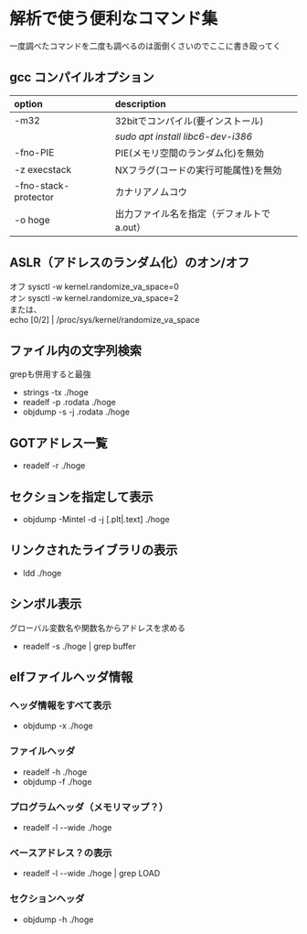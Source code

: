# 解析で使う便利なコマンド集
一度調べたコマンドを二度も調べるのは面倒くさいのでここに書き殴ってく  

## gcc コンパイルオプション
|option|description|
|:--|:--|
|-m32|32bitでコンパイル(要インストール)|
||*sudo apt install libc6-dev-i386*|
|-fno-PIE|PIE(メモリ空間のランダム化)を無効|
|-z execstack|NXフラグ(コードの実行可能属性)を無効|
|-fno-stack-protector|カナリアノムコウ|
|-o hoge|出力ファイル名を指定（デフォルトでa.out）|

## ASLR（アドレスのランダム化）のオン/オフ
オフ sysctl -w kernel.randomize_va_space=0  
オン sysctl -w kernel.randomize_va_space=2  
または、  
echo \[0/2\] | /proc/sys/kernel/randomize_va_space

## ファイル内の文字列検索
grepも併用すると最強 
- strings -tx ./hoge
- readelf -p .rodata ./hoge
- objdump -s -j .rodata ./hoge

## GOTアドレス一覧
- readelf -r ./hoge

## セクションを指定して表示
- objdump -Mintel -d -j \[.plt|.text\] ./hoge

## リンクされたライブラリの表示
- ldd ./hoge

## シンボル表示
グローバル変数名や関数名からアドレスを求める    
- readelf -s ./hoge | grep buffer

## elfファイルヘッダ情報
### ヘッダ情報をすべて表示
- objdump -x ./hoge
### ファイルヘッダ
- readelf -h ./hoge
- objdump -f ./hoge
### プログラムヘッダ（メモリマップ？）
- readelf -l --wide ./hoge
### ベースアドレス？の表示
- readelf -l --wide ./hoge | grep LOAD
### セクションヘッダ
- objdump -h ./hoge
